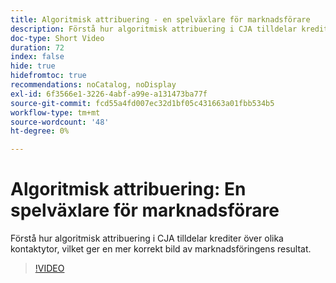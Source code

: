 ```yaml
---
title: Algoritmisk attribuering - en spelväxlare för marknadsförare
description: Förstå hur algoritmisk attribuering i CJA tilldelar krediter över olika kontaktytor, vilket ger en mer korrekt bild av marknadsföringens resultat.
doc-type: Short Video
duration: 72
index: false
hide: true
hidefromtoc: true
recommendations: noCatalog, noDisplay
exl-id: 6f3566e1-3226-4abf-a99e-a131473ba77f
source-git-commit: fcd55a4fd007ec32d1bf05c431663a01fbb534b5
workflow-type: tm+mt
source-wordcount: '48'
ht-degree: 0%

---
```


# Algoritmisk attribuering: En spelväxlare för marknadsförare

Förstå hur algoritmisk attribuering i CJA tilldelar krediter över olika kontaktytor, vilket ger en mer korrekt bild av marknadsföringens resultat.

<!-- 85_S106_3442453_71_algorithmic-attribution-a-gamechanger-for-marketers -->
>[!VIDEO](https://video.tv.adobe.com/v/3458301/?learn=on&enablevpops=true)
